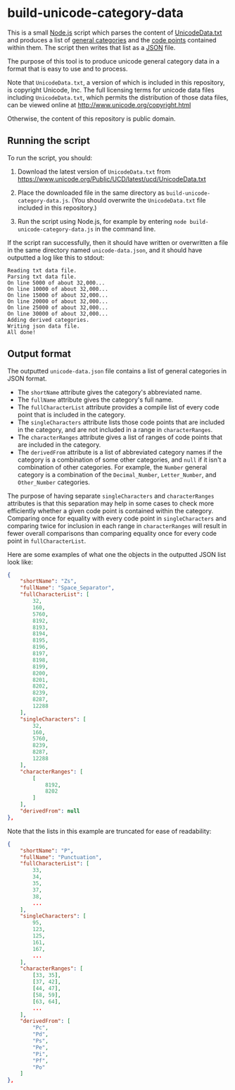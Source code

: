 # build-unicode-category-data

This is a small [Node.js](https://nodejs.org/en/) script
which parses the content of
[UnicodeData.txt](https://www.unicode.org/Public/UCD/latest/ucd/UnicodeData.txt)
and produces a list of
[general categories](https://www.unicode.org/reports/tr44/#General_Category_Values)
and the [code points](http://unicode.org/glossary/#code_point) contained
within them.
The script then writes that list as a
[JSON](https://en.wikipedia.org/wiki/JSON) file.

The purpose of this tool is to produce unicode general category data in a format
that is easy to use and to process.

Note that `UnicodeData.txt`, a version of which is included in this repository,
is copyright Unicode, Inc. The full licensing terms for unicode data files
including `UnicodeData.txt`, which permits the distribution of those data files,
can be viewed online at http://www.unicode.org/copyright.html

Otherwise, the content of this repository is public domain.

## Running the script

To run the script, you should:

1. Download the latest version of `UnicodeData.txt` from
https://www.unicode.org/Public/UCD/latest/ucd/UnicodeData.txt

2. Place the downloaded file in the same directory as
`build-unicode-category-data.js`. (You should overwrite the `UnicodeData.txt` file included in this repository.)

3. Run the script using Node.js, for example by entering
`node build-unicode-category-data.js` in the command line.

If the script ran successfully, then it should have written or overwritten
a file in the same directory named `unicode-data.json`, and it should have
outputted a log like this to stdout:

``` text
Reading txt data file.
Parsing txt data file.
On line 5000 of about 32,000...
On line 10000 of about 32,000...
On line 15000 of about 32,000...
On line 20000 of about 32,000...
On line 25000 of about 32,000...
On line 30000 of about 32,000...
Adding derived categories.
Writing json data file.
All done!
```

## Output format

The outputted `unicode-data.json` file contains a list of general categories
in JSON format.

- The `shortName` attribute gives the category's abbreviated name.
- The `fullName` attribute gives the category's full name.
- The `fullCharacterList` attribute provides a compile list of every code
point that is included in the category.
- The `singleCharacters` attribute lists those code points that are included
in the category, and are not included in a range in `characterRanges`.
- The `characterRanges` attribute gives a list of ranges of code points that
are included in the category.
- The `derivedFrom` attribute is a list of abbreviated category names if
the category is a combination of some other categories, and `null` if it
isn't a combination of other categories.
For example, the `Number` general category is a combination of the
`Decimal_Number`, `Letter_Number`, and `Other_Number` categories.

The purpose of having separate `singleCharacters` and `characterRanges`
attributes is that this separation may help in some cases to check more
efficiently whether a given code point is contained within the category.
Comparing once for equality with every code point in `singleCharacters`
and comparing twice for inclusion in each range in `characterRanges` will
result in fewer overall comparisons than comparing equality once for every
code point in `fullCharacterList`.

Here are some examples of what one the objects in the outputted JSON list
look like:

``` json
{
    "shortName": "Zs",
    "fullName": "Space_Separator",
    "fullCharacterList": [
        32,
        160,
        5760,
        8192,
        8193,
        8194,
        8195,
        8196,
        8197,
        8198,
        8199,
        8200,
        8201,
        8202,
        8239,
        8287,
        12288
    ],
    "singleCharacters": [
        32,
        160,
        5760,
        8239,
        8287,
        12288
    ],
    "characterRanges": [
        [
            8192,
            8202
        ]
    ],
    "derivedFrom": null
},
```

Note that the lists in this example are truncated for ease of readability:

``` json
{
    "shortName": "P",
    "fullName": "Punctuation",
    "fullCharacterList": [
        33,
        34,
        35,
        37,
        38,
        ...
    ],
    "singleCharacters": [
        95,
        123,
        125,
        161,
        167,
        ...
    ],
    "characterRanges": [
        [33, 35],
        [37, 42],
        [44, 47],
        [58, 59],
        [63, 64],
        ...
    ],
    "derivedFrom": [
        "Pc",
        "Pd",
        "Ps",
        "Pe",
        "Pi",
        "Pf",
        "Po"
    ]
},
```
